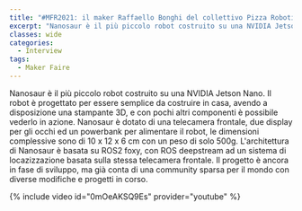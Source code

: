 ```yaml
---
title: "#MFR2021: il maker Raffaello Bonghi del collettivo Pizza Robotics e il progetto Nanosaur"
excerpt: "Nanosaur è il più piccolo robot costruito su una NVIDIA Jetson Nano."
classes: wide
categories:
  - Interview
tags:
  - Maker Faire
---
```


Nanosaur è il più piccolo robot costruito su una NVIDIA Jetson Nano. 
Il robot è progettato per essere semplice da costruire in casa, avendo a disposizione una stampante 3D, e con pochi altri componenti è possibile vederlo in azione.
Nanosaur è dotato di una telecamera frontale, due display per gli occhi ed un powerbank per alimentare il robot, le dimensioni complessive sono di 10 x 12 x 6 cm con un peso di solo 500g.
L'architettura di Nanosaur è basata su ROS2 foxy, con ROS deepstream ad un sistema di locazizzazione basata sulla stessa telecamera frontale.
Il progetto è ancora in fase di sviluppo, ma già conta di una community sparsa per il mondo con diverse modifiche e progetti in corso.

{% include video id="0mOeAKSQ9Es" provider="youtube" %}
